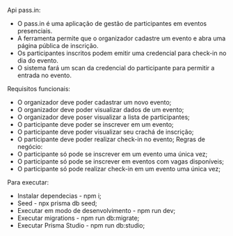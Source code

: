 Api pass.in: 
- O pass.in é uma aplicação de gestão de participantes em eventos presenciais.
- A ferramenta permite que o organizador cadastre um evento e abra uma página pública de inscrição.
- Os participantes inscritos podem emitir uma credencial para check-in no dia do evento.
- O sistema fará um scan da credencial do participante para permitir a entrada no evento.

Requisitos funcionais:
 - O organizador deve poder cadastrar um novo evento;
 - O organizador deve poder visualizar dados de um evento;
 - O organizador deve poser visualizar a lista de participantes;
 - O participante deve poder se inscrever em um evento;
 - O participante deve poder visualizar seu crachá de inscrição;
 - O participante deve poder realizar check-in no evento;
Regras de negócio:
 - O participante só pode se inscrever em um evento uma única vez;
 - O participante só pode se inscrever em eventos com vagas disponíveis;
 - O participante só pode realizar check-in em um evento uma única vez;

Para executar: 
- Instalar dependecias - npm i;
- Seed - npx prisma db seed;
- Executar em modo de desenvolvimento - npm run dev;
- Executar migrations - npm run db:migrate;
- Executar Prisma Studio - npm run db:studio;
